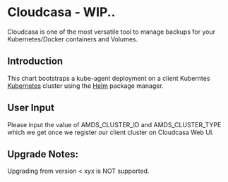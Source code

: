 # Cloudcasa - WIP..
Cloudcasa is one of the most versatile tool to manage backups for your Kubernetes/Docker containers and Volumes.

## Introduction

This chart bootstraps a kube-agent deployment on a client Kuberntes [Kubernetes](http://kubernetes.io) cluster using the [Helm](https://helm.sh) package manager.

## User Input
Please input the value of AMDS_CLUSTER_ID and AMDS_CLUSTER_TYPE which we get once we register our client cluster on Cloudcasa Web UI.

## Upgrade Notes: 
Upgrading from version < xyx is NOT supported.
